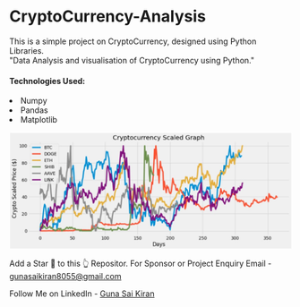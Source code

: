 # CryptoCurrency-Analysis
This is a simple project on CryptoCurrency, designed using Python Libraries.<br>
"Data Analysis and visualisation of CryptoCurrency using Python."

<h4>Technologies Used:</h4>
<li>Numpy</li>
<li>Pandas</li>
<li>Matplotlib</li>




<p align="center">
  <img src="https://github.com/Gunasaikiran/Gunasaikiran.github.io/blob/main/assets/img/crypto_graph.jpg" >
</p>

Add a Star 🌟 to this 👆 Repositor.
For Sponsor or Project Enquiry
Email - gunasaikiran8055@gmail.com

Follow Me on
LinkedIn - <a href="https://www.linkedin.com/in/guna-sai-kiran-b526a2220/">Guna Sai Kiran</a>
